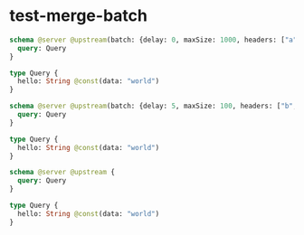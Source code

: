 # test-merge-batch


```graphql @server
schema @server @upstream(batch: {delay: 0, maxSize: 1000, headers: ["a", "b"]}) {
  query: Query
}

type Query {
  hello: String @const(data: "world")
}
```


```graphql @server
schema @server @upstream(batch: {delay: 5, maxSize: 100, headers: ["b", "c"]}) {
  query: Query
}

type Query {
  hello: String @const(data: "world")
}
```


```graphql @server
schema @server @upstream {
  query: Query
}

type Query {
  hello: String @const(data: "world")
}
```

